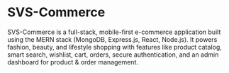 # SVS-Commerce
SVS-Commerce is a full-stack, mobile-first e-commerce application built using the MERN stack (MongoDB, Express.js, React, Node.js). It powers fashion, beauty, and lifestyle shopping with features like product catalog, smart search, wishlist, cart, orders, secure authentication, and an admin dashboard for product &amp; order management.
